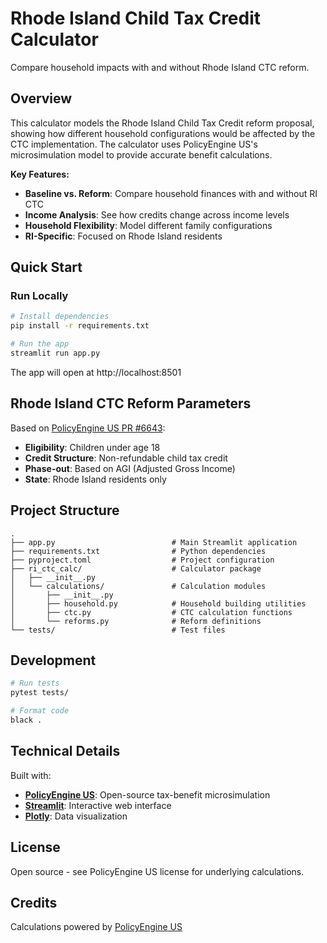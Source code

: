 # Rhode Island Child Tax Credit Calculator

Compare household impacts with and without Rhode Island CTC reform.

## Overview

This calculator models the Rhode Island Child Tax Credit reform proposal, showing how different household configurations would be affected by the CTC implementation. The calculator uses PolicyEngine US's microsimulation model to provide accurate benefit calculations.

**Key Features:**
- **Baseline vs. Reform**: Compare household finances with and without RI CTC
- **Income Analysis**: See how credits change across income levels
- **Household Flexibility**: Model different family configurations
- **RI-Specific**: Focused on Rhode Island residents

## Quick Start

### Run Locally

```bash
# Install dependencies
pip install -r requirements.txt

# Run the app
streamlit run app.py
```

The app will open at http://localhost:8501

## Rhode Island CTC Reform Parameters

Based on [PolicyEngine US PR #6643](https://github.com/PolicyEngine/policyengine-us/pull/6643):

- **Eligibility**: Children under age 18
- **Credit Structure**: Non-refundable child tax credit
- **Phase-out**: Based on AGI (Adjusted Gross Income)
- **State**: Rhode Island residents only

## Project Structure

```
.
├── app.py                          # Main Streamlit application
├── requirements.txt                # Python dependencies
├── pyproject.toml                  # Project configuration
├── ri_ctc_calc/                    # Calculator package
│   ├── __init__.py
│   └── calculations/               # Calculation modules
│       ├── __init__.py
│       ├── household.py            # Household building utilities
│       ├── ctc.py                  # CTC calculation functions
│       └── reforms.py              # Reform definitions
└── tests/                          # Test files
```

## Development

```bash
# Run tests
pytest tests/

# Format code
black .
```

## Technical Details

Built with:
- **[PolicyEngine US](https://policyengine.org)**: Open-source tax-benefit microsimulation
- **[Streamlit](https://streamlit.io)**: Interactive web interface
- **[Plotly](https://plotly.com)**: Data visualization

## License

Open source - see PolicyEngine US license for underlying calculations.

## Credits

Calculations powered by [PolicyEngine US](https://github.com/PolicyEngine/policyengine-us)
